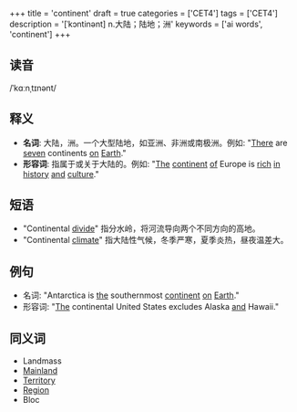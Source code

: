 +++
title = 'continent'
draft = true
categories = ['CET4']
tags = ['CET4']
description = '[ˈkɔntinənt] n.大陆；陆地；洲'
keywords = ['ai words', 'continent']
+++

## 读音
/ˈkɑːnˌtɪnənt/

## 释义
- **名词**: 大陆，洲。一个大型陆地，如亚洲、非洲或南极洲。例如: "[There](/post/there/) are [seven](/post/seven/) continents [on](/post/on/) [Earth](/post/earth/)."
- **形容词**: 指属于或关于大陆的。例如: "[The](/post/the/) [continent](/post/continent/) [of](/post/of/) Europe is [rich](/post/rich/) [in](/post/in/) [history](/post/history/) [and](/post/and/) [culture](/post/culture/)."

## 短语
- "Continental [divide](/post/divide/)" 指分水岭，将河流导向两个不同方向的高地。
- "Continental [climate](/post/climate/)" 指大陆性气候，冬季严寒，夏季炎热，昼夜温差大。

## 例句
- 名词: "Antarctica is [the](/post/the/) southernmost [continent](/post/continent/) [on](/post/on/) [Earth](/post/earth/)."
- 形容词: "[The](/post/the/) continental United States excludes Alaska [and](/post/and/) Hawaii."

## 同义词
- Landmass
- [Mainland](/post/mainland/)
- [Territory](/post/territory/)
- [Region](/post/region/)
- Bloc
